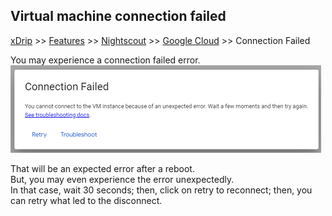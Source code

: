 ## Virtual machine connection failed
[xDrip](../../README.md) >> [Features](../Features_page.md) >> [Nightscout](../Nightscout_page.md) >> [Google Cloud](./GoogleCloud.md) >> Connection Failed  
  
You may experience a connection failed error.  
![](./images/ConnectionFailed.png)  
  
That will be an expected error after a reboot.  
But, you may even experience the error unexpectedly.  
In that case, wait 30 seconds;  then, click on retry to reconnect;  then, you can retry what led to the disconnect.  
